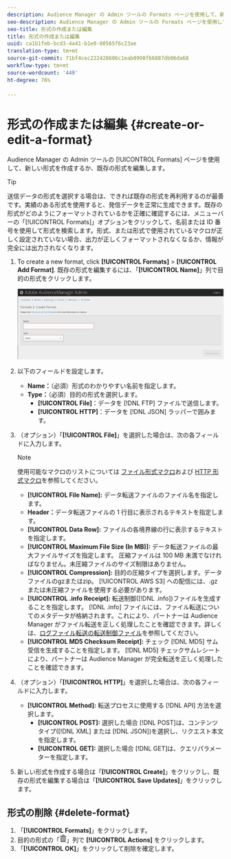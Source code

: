 ```yaml
---
description: Audience Manager の Admin ツールの Formats ページを使用して、新しい形式を作成するか、既存の形式を編集します。
seo-description: Audience Manager の Admin ツールの Formats ページを使用して、新しい形式を作成するか、既存の形式を編集します。
seo-title: 形式の作成または編集
title: 形式の作成または編集
uuid: ca1b1feb-bcd3-4a41-b1e8-80565f6c23ae
translation-type: tm+mt
source-git-commit: 71bf4cec222428686c1eab0998f66887db06da68
workflow-type: tm+mt
source-wordcount: '449'
ht-degree: 76%

---
```



# 形式の作成または編集 {#create-or-edit-a-format}

Audience Manager の Admin ツールの [!UICONTROL Formats] ページを使用して、新しい形式を作成するか、既存の形式を編集します。

<!-- t_create_format.xml -->

>[!TIP]
>
>送信データの形式を選択する場合は、できれば既存の形式を再利用するのが最善です。実績のある形式を使用すると、発信データを正常に生成できます。既存の形式がどのようにフォーマットされているかを正確に確認するには、メニューバーの「[!UICONTROL Formats]」オプションをクリックして、名前または ID 番号を使用して形式を検索します。形式、または形式で使用されているマクロが正しく設定されていない場合、出力が正しくフォーマットされなくなるか、情報が完全には出力されなくなります。

1. To create a new format, click **[!UICONTROL Formats]** > **[!UICONTROL Add Format]**. 既存の形式を編集するには、「**[!UICONTROL Name]**」列で目的の形式をクリックします。

   ![](assets/create_format.png)

1. 以下のフィールドを設定します。
   * **Name：**（必須）形式のわかりやすい名前を指定します。
   * **Type：**（必須）目的の形式を選択します。
      * **[!UICONTROL File]**：データを [!DNL FTP] ファイルで送信します。
      * **[!UICONTROL HTTP]**：データを [!DNL JSON] ラッパーで囲みます。

1. （オプション）「**[!UICONTROL File]**」を選択した場合は、次の各フィールドに入力します。

   >[!NOTE]
   >
   >使用可能なマクロのリストについては [ファイル形式マクロ](../formats/file-formats.md#concept_A867101505074418A58DE325949E5089)および [HTTP 形式マクロ](../formats/web-formats.md#reference_C392124A5F3F42E49F8AADDBA601ADFE)を参照してください。

   * **[!UICONTROL File Name]:** データ転送ファイルのファイル名を指定します。
   * **Header：**&#x200B;データ転送ファイルの 1 行目に表示されるテキストを指定します。
   * **[!UICONTROL Data Row]:** ファイルの各境界線の行に表示するテキストを指定します。
   * **[!UICONTROL Maximum File Size (In MB)]:** データ転送ファイルの最大ファイルサイズを指定します。 圧縮ファイルは 100 MB 未満でなければなりません。未圧縮ファイルのサイズ制限はありません。
   * **[!UICONTROL Compression]:** 目的の圧縮タイプを選択します。データファイルのgzまたはzip。 [!UICONTROL AWS S3] への配信には、.gz または未圧縮ファイルを使用する必要があります。
   * **[!UICONTROL .info Receipt]:** 転送制御([!DNL .info])ファイルを生成することを指定します。 [!DNL .info] ファイルには、ファイル転送についてのメタデータが格納されます。これにより、パートナーは Audience Manager がファイル転送を正しく処理したことを確認できます。詳しくは、[ログファイル転送の転送制御ファイル](https://marketing.adobe.com/resources/help/en_US/aam/c_s2s_add_transfer_control_files.html)を参照してください。
   * **[!UICONTROL MD5 Checksum Receipt]:** チェック [!DNL MD5] サム受信を生成することを指定します。 [!DNL MD5] チェックサムレシートにより、パートナーは Audience Manager が完全転送を正しく処理したことを確認できます。

1. （オプション）「**[!UICONTROL HTTP]**」を選択した場合は、次の各フィールドに入力します。

   * **[!UICONTROL Method]:** 転送プロセスに使用する [!DNL API] 方法を選択します。
      * **[!UICONTROL POST]:** 選択した場合 [!DNL POST]は、コンテンツタイプ([!DNL XML] または [!DNL JSON])を選択し、リクエスト本文を指定します。
      * **[!UICONTROL GET]:** 選択した場合 [!DNL GET]は、クエリパラメーターを指定します。

1. 新しい形式を作成する場合は「**[!UICONTROL Create]**」をクリックし、既存の形式を編集する場合は「**[!UICONTROL Save Updates]**」をクリックします。

## 形式の削除 {#delete-format}

1. 「**[!UICONTROL Formats]**」をクリックします。
2. 目的の形式の「![](assets/icon_delete.png)」列で **[!UICONTROL Actions]** をクリックします。
3. 「**[!UICONTROL OK]**」をクリックして削除を確定します。
